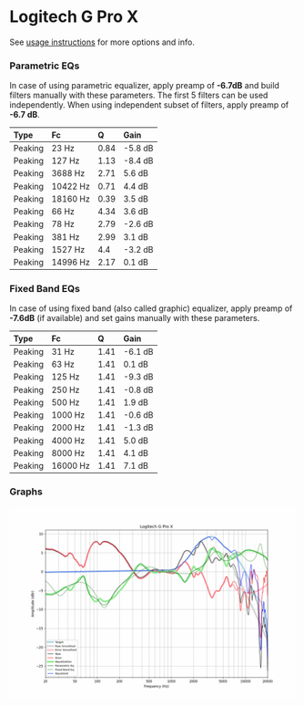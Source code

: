 # Logitech G Pro X
See [usage instructions](https://github.com/jaakkopasanen/AutoEq#usage) for more options and info.

### Parametric EQs
In case of using parametric equalizer, apply preamp of **-6.7dB** and build filters manually
with these parameters. The first 5 filters can be used independently.
When using independent subset of filters, apply preamp of **-6.7 dB**.

| Type    | Fc       |    Q | Gain    |
|:--------|:---------|:-----|:--------|
| Peaking | 23 Hz    | 0.84 | -5.8 dB |
| Peaking | 127 Hz   | 1.13 | -8.4 dB |
| Peaking | 3688 Hz  | 2.71 | 5.6 dB  |
| Peaking | 10422 Hz | 0.71 | 4.4 dB  |
| Peaking | 18160 Hz | 0.39 | 3.5 dB  |
| Peaking | 66 Hz    | 4.34 | 3.6 dB  |
| Peaking | 78 Hz    | 2.79 | -2.6 dB |
| Peaking | 381 Hz   | 2.99 | 3.1 dB  |
| Peaking | 1527 Hz  | 4.4  | -3.2 dB |
| Peaking | 14996 Hz | 2.17 | 0.1 dB  |

### Fixed Band EQs
In case of using fixed band (also called graphic) equalizer, apply preamp of **-7.6dB**
(if available) and set gains manually with these parameters.

| Type    | Fc       |    Q | Gain    |
|:--------|:---------|:-----|:--------|
| Peaking | 31 Hz    | 1.41 | -6.1 dB |
| Peaking | 63 Hz    | 1.41 | 0.1 dB  |
| Peaking | 125 Hz   | 1.41 | -9.3 dB |
| Peaking | 250 Hz   | 1.41 | -0.8 dB |
| Peaking | 500 Hz   | 1.41 | 1.9 dB  |
| Peaking | 1000 Hz  | 1.41 | -0.6 dB |
| Peaking | 2000 Hz  | 1.41 | -1.3 dB |
| Peaking | 4000 Hz  | 1.41 | 5.0 dB  |
| Peaking | 8000 Hz  | 1.41 | 4.1 dB  |
| Peaking | 16000 Hz | 1.41 | 7.1 dB  |

### Graphs
![](./Logitech%20G%20Pro%20X.png)